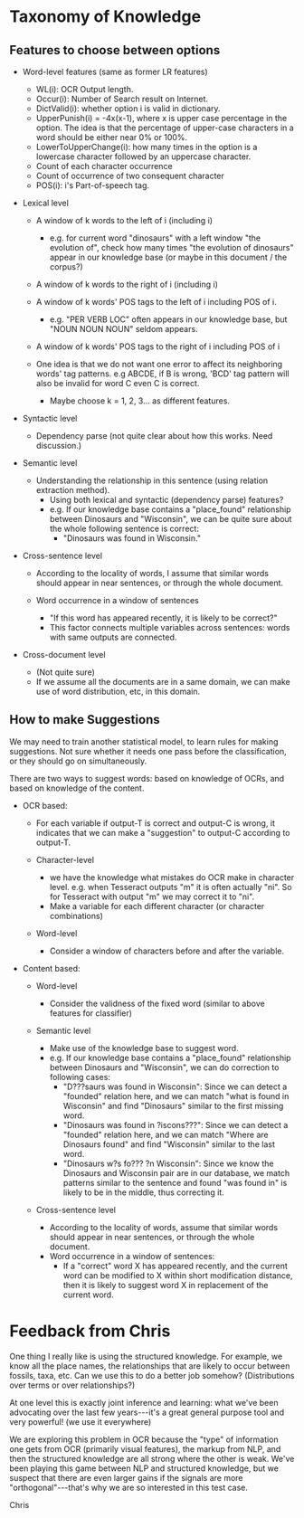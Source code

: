 Taxonomy of Knowledge
====

Features to choose between options
----

* Word-level features (same as former LR features)
  - WL(i): OCR Output length.
  - Occur(i): Number of Search result on Internet.
  - DictValid(i): whether option i is valid in dictionary.
  - UpperPunish(i) = -4x(x-1), where x is upper case percentage in the
    option. The idea is that the percentage of upper-case characters in
    a word should be either near 0% or 100%.
  - LowerToUpperChange(i): how many times in the option is a lowercase
    character followed by an uppercase character.
  - Count of each character occurrence
  - Count of occurrence of two consequent character
  - POS(i): i's Part-of-speech tag.

* Lexical level
  - A window of k words to the left of i (including i)
    - e.g. for current word "dinosaurs" with a left window "the
      evolution of", check how many times "the evolution of dinosaurs"
      appear in our knowledge base (or maybe in this document / the
      corpus?)
  - A window of k words to the right of i (including i)
  - A window of k words' POS tags to the left of i including POS of i.
    - e.g. "PER VERB LOC" often appears in our knowledge base, but "NOUN
      NOUN NOUN" seldom appears.
  - A window of k words' POS tags to the right of i including POS of i

  - One idea is that we do not want one error to affect its neighboring
    words' tag patterns. e.g ABCDE, if B is wrong, 'BCD' tag pattern
    will also be invalid for word C even C is correct.
    - Maybe choose k = 1, 2, 3... as different features.

* Syntactic level
  - Dependency parse (not quite clear about how this works. Need
    discussion.)

* Semantic level
  - Understanding the relationship in this sentence (using relation
    extraction method).
    - Using both lexical and syntactic (dependency parse) features?
    - e.g. If our knowledge base contains a "place_found" relationship
      between Dinosaurs and "Wisconsin", we can be quite sure about the
      whole following sentence is correct:
      - "Dinosaurs was found in Wisconsin."

* Cross-sentence level
  - According to the locality of words, I assume that similar words
    should appear in near sentences, or through the whole document.

  - Word occurrence in a window of sentences
    - "If this word has appeared recently, it is likely to be correct?"
    - This factor connects multiple variables across sentences: words
      with same outputs are connected.

* Cross-document level
  - (Not quite sure)
  - If we assume all the documents are in a same domain, we can make use
    of word distribution, etc, in this domain.


How to make Suggestions
----

We may need to train another statistical model, to learn rules for
making suggestions. Not sure whether it needs one pass before the
classification, or they should go on simultaneously.

There are two ways to suggest words: based on knowledge of OCRs, and
based on knowledge of the content.

* OCR based:
  - For each variable if output-T is correct and output-C is wrong, it
    indicates that we can make a "suggestion" to output-C according to
    output-T.

  - Character-level
    - we have the knowledge what mistakes do OCR make in character
      level. e.g. when Tesseract outputs "m" it is often actually "ni".
      So for Tesseract with output "m" we may correct it to "ni".
    - Make a variable for each different character (or character
      combinations)

  - Word-level
    - Consider a window of characters before and after the variable.

* Content based:

  - Word-level
    - Consider the validness of the fixed word (similar to above
      features for classifier)

  - Semantic level
    - Make use of the knowledge base to suggest word.
    - e.g. If our knowledge base contains a "place_found" relationship
      between Dinosaurs and "Wisconsin", we can do correction to
      following cases:
      - "D???saurs was found in Wisconsin": Since we can detect a
        "founded" relation here, and we can match "what is found in
        Wisconsin" and find "Dinosaurs" similar to the first missing
        word.
      - "Dinosaurs was found in ?iscons???": Since we can detect a
        "founded" relation here, and we can match "Where are Dinosaurs
        found" and find "Wisconsin" similar to the last word.
      - "Dinosaurs w?s fo??? ?n Wisconsin": Since we know the Dinosaurs
        and Wisconsin pair are in our database, we match patterns
        similar to the sentence and found "was found in" is likely to be
        in the middle, thus correcting it.

  - Cross-sentence level
    - According to the locality of words, assume that similar words
      should appear in near sentences, or through the whole document.
    - Word occurrence in a window of sentences:
      - If a "correct" word X has appeared recently, and the current
        word can be modified to X within short modification distance,
        then it is likely to suggest word X in replacement of the
        current word.


Feedback from Chris
====

One thing I really like is using the structured knowledge. For example, we know all the place names, the relationships that are likely to occur between fossils, taxa, etc. Can we use this to do a better job somehow? (Distributions over terms or over relationships?)

At one level this is exactly joint inference and learning: what we've been advocating over the last few years---it's a great general purpose tool and very powerful! (we use it everywhere)

We are exploring this problem in OCR because the "type" of information one gets from OCR (primarily visual features), the markup from NLP, and then the structured knowledge are all strong where the other is weak. We've been playing this game between NLP and structured knowledge, but we suspect that there are even larger gains if the signals are more "orthogonal"---that's why we are so interested in this test case.

Chris